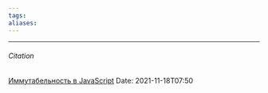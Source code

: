 ```yaml
---
tags: 
aliases: 
---
```




---
###### Citation
[Иммутабельность в JavaScript](https://habr.com/ru/company/developersoft/blog/302118/)
Date: 2021-11-18T07:50

